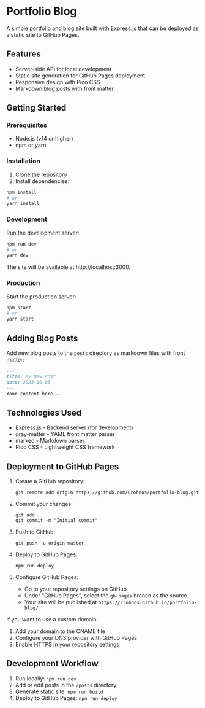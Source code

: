 # Portfolio Blog

A simple portfolio and blog site built with Express.js that can be deployed as a static site to GitHub Pages.

## Features

- Server-side API for local development
- Static site generation for GitHub Pages deployment
- Responsive design with Pico CSS
- Markdown blog posts with front matter

## Getting Started

### Prerequisites

- Node.js (v14 or higher)
- npm or yarn

### Installation

1. Clone the repository
2. Install dependencies:

```bash
npm install
# or
yarn install
```

### Development

Run the development server:

```bash
npm run dev
# or
yarn dev
```

The site will be available at http://localhost:3000.

### Production

Start the production server:

```bash
npm start
# or
yarn start
```

## Adding Blog Posts

Add new blog posts to the `posts` directory as markdown files with front matter:

```markdown
---
title: My New Post
date: 2023-10-03
---
Your content here...
```

## Technologies Used

- Express.js - Backend server (for development)
- gray-matter - YAML front matter parser
- marked - Markdown parser
- Pico CSS - Lightweight CSS framework

## Deployment to GitHub Pages

1. Create a GitHub repository:
   ```
   git remote add origin https://github.com/Crohnos/portfolio-blog.git
   ```

2. Commit your changes:
   ```
   git add .
   git commit -m "Initial commit"
   ```

3. Push to GitHub:
   ```
   git push -u origin master
   ```

4. Deploy to GitHub Pages:
   ```
   npm run deploy
   ```

5. Configure GitHub Pages:
   - Go to your repository settings on GitHub
   - Under "GitHub Pages", select the `gh-pages` branch as the source
   - Your site will be published at `https://crohnos.github.io/portfolio-blog/`

If you want to use a custom domain:
1. Add your domain to the CNAME file
2. Configure your DNS provider with GitHub Pages
3. Enable HTTPS in your repository settings

## Development Workflow

1. Run locally: `npm run dev`
2. Add or edit posts in the `/posts` directory
3. Generate static site: `npm run build`
4. Deploy to GitHub Pages: `npm run deploy`